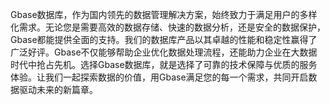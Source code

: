 Gbase数据库，作为国内领先的数据管理解决方案，始终致力于满足用户的多样化需求。无论您是需要高效的数据存储、快速的数据分析，还是安全的数据保护，Gbase都能提供全面的支持。我们的数据库产品以其卓越的性能和稳定性赢得了广泛好评。Gbase不仅能够帮助企业优化数据处理流程，还能助力企业在大数据时代中抢占先机。选择Gbase数据库，就是选择了可靠的技术保障与优质的服务体验。让我们一起探索数据的价值，用Gbase满足您的每一个需求，共同开启数据驱动未来的新篇章。